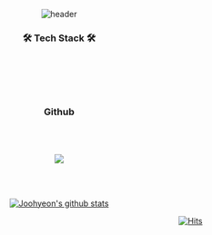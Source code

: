 <div align="center"> 
  
![header](https://capsule-render.vercel.app/api?type=soft&color=auto&height=100&section=header&text=JooHyeonLee&fontSize=50&animation=twinkling)

<h3 align="center">🛠 Tech Stack 🛠</h3>

<p align="center">
  
 
  <br>
 
</p>
<br><br>
<h3 align="center"> Github</h3>
<p align="center">
  
</p>
<br>

<br/>
<p align="center">
  <a href="https://github.com/Joohyeonee/">
    <img align="center" src="https://github-readme-stats.vercel.app/api/top-langs/?username=Joohyeonee&layout=compact&theme=dracula" />
  </a>
  </p>
  
  

  <br/><br/>

  [![Joohyeon's github stats](https://github-readme-stats.vercel.app/api?username=Joohyeonee)](https://github.com/Joohyeonee/github-readme-stats)

 <div align=right>
	
 [![Hits](https://hits.seeyoufarm.com/api/count/incr/badge.svg?url=https%3A%2F%2Fgithub.com%2FJoohyeonee&count_bg=%2379C83D&title_bg=%23C0C0C0&icon=&icon_color=%23E7E7E7&title=hits&edge_flat=false)](https://github.com/Joohyeon/)
	
  </div>
  <br>
</div>
</div>

